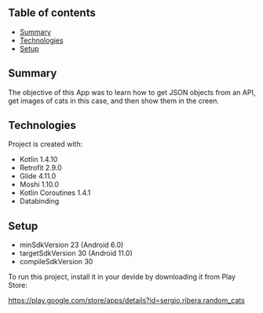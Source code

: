 ## Table of contents
* [Summary](#summary)
* [Technologies](#technologies)
* [Setup](#setup)

## Summary
The objective of this App was to learn how to get JSON objects from an API, get images of cats in this case, and then show them in the creen. 
	
## Technologies

Project is created with:

* Kotlin 1.4.10
* Retrofit 2.9.0
* Glide 4.11.0
* Moshi 1.10.0
* Kotlin Coroutines 1.4.1
* Databinding
	
## Setup

* minSdkVersion 23 (Android 6.0)
* targetSdkVersion 30 (Android 11.0)
* compileSdkVersion 30

To run this project, install it in your devide by downloading it from Play Store:

https://play.google.com/store/apps/details?id=sergio.ribera.random_cats
